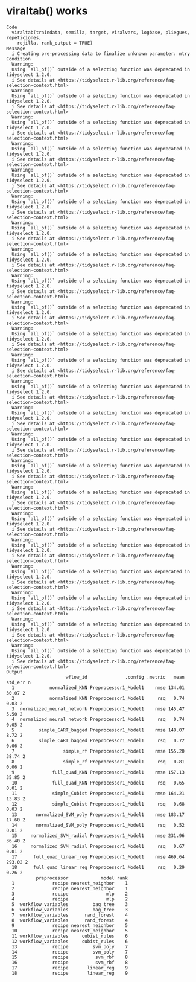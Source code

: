 # viraltab() works

    Code
      viraltab(traindata, semilla, target, viralvars, logbase, pliegues, repeticiones,
        rejilla, rank_output = TRUE)
    Message
      i Creating pre-processing data to finalize unknown parameter: mtry
    Condition
      Warning:
      Using `all_of()` outside of a selecting function was deprecated in tidyselect 1.2.0.
      i See details at <https://tidyselect.r-lib.org/reference/faq-selection-context.html>
      Warning:
      Using `all_of()` outside of a selecting function was deprecated in tidyselect 1.2.0.
      i See details at <https://tidyselect.r-lib.org/reference/faq-selection-context.html>
      Warning:
      Using `all_of()` outside of a selecting function was deprecated in tidyselect 1.2.0.
      i See details at <https://tidyselect.r-lib.org/reference/faq-selection-context.html>
      Warning:
      Using `all_of()` outside of a selecting function was deprecated in tidyselect 1.2.0.
      i See details at <https://tidyselect.r-lib.org/reference/faq-selection-context.html>
      Warning:
      Using `all_of()` outside of a selecting function was deprecated in tidyselect 1.2.0.
      i See details at <https://tidyselect.r-lib.org/reference/faq-selection-context.html>
      Warning:
      Using `all_of()` outside of a selecting function was deprecated in tidyselect 1.2.0.
      i See details at <https://tidyselect.r-lib.org/reference/faq-selection-context.html>
      Warning:
      Using `all_of()` outside of a selecting function was deprecated in tidyselect 1.2.0.
      i See details at <https://tidyselect.r-lib.org/reference/faq-selection-context.html>
      Warning:
      Using `all_of()` outside of a selecting function was deprecated in tidyselect 1.2.0.
      i See details at <https://tidyselect.r-lib.org/reference/faq-selection-context.html>
      Warning:
      Using `all_of()` outside of a selecting function was deprecated in tidyselect 1.2.0.
      i See details at <https://tidyselect.r-lib.org/reference/faq-selection-context.html>
      Warning:
      Using `all_of()` outside of a selecting function was deprecated in tidyselect 1.2.0.
      i See details at <https://tidyselect.r-lib.org/reference/faq-selection-context.html>
      Warning:
      Using `all_of()` outside of a selecting function was deprecated in tidyselect 1.2.0.
      i See details at <https://tidyselect.r-lib.org/reference/faq-selection-context.html>
      Warning:
      Using `all_of()` outside of a selecting function was deprecated in tidyselect 1.2.0.
      i See details at <https://tidyselect.r-lib.org/reference/faq-selection-context.html>
      Warning:
      Using `all_of()` outside of a selecting function was deprecated in tidyselect 1.2.0.
      i See details at <https://tidyselect.r-lib.org/reference/faq-selection-context.html>
      Warning:
      Using `all_of()` outside of a selecting function was deprecated in tidyselect 1.2.0.
      i See details at <https://tidyselect.r-lib.org/reference/faq-selection-context.html>
      Warning:
      Using `all_of()` outside of a selecting function was deprecated in tidyselect 1.2.0.
      i See details at <https://tidyselect.r-lib.org/reference/faq-selection-context.html>
      Warning:
      Using `all_of()` outside of a selecting function was deprecated in tidyselect 1.2.0.
      i See details at <https://tidyselect.r-lib.org/reference/faq-selection-context.html>
      Warning:
      Using `all_of()` outside of a selecting function was deprecated in tidyselect 1.2.0.
      i See details at <https://tidyselect.r-lib.org/reference/faq-selection-context.html>
      Warning:
      Using `all_of()` outside of a selecting function was deprecated in tidyselect 1.2.0.
      i See details at <https://tidyselect.r-lib.org/reference/faq-selection-context.html>
      Warning:
      Using `all_of()` outside of a selecting function was deprecated in tidyselect 1.2.0.
      i See details at <https://tidyselect.r-lib.org/reference/faq-selection-context.html>
      Warning:
      Using `all_of()` outside of a selecting function was deprecated in tidyselect 1.2.0.
      i See details at <https://tidyselect.r-lib.org/reference/faq-selection-context.html>
      Warning:
      Using `all_of()` outside of a selecting function was deprecated in tidyselect 1.2.0.
      i See details at <https://tidyselect.r-lib.org/reference/faq-selection-context.html>
      Warning:
      Using `all_of()` outside of a selecting function was deprecated in tidyselect 1.2.0.
      i See details at <https://tidyselect.r-lib.org/reference/faq-selection-context.html>
      Warning:
      Using `all_of()` outside of a selecting function was deprecated in tidyselect 1.2.0.
      i See details at <https://tidyselect.r-lib.org/reference/faq-selection-context.html>
    Output
                          wflow_id              .config .metric   mean std_err n
      1             normalized_KNN Preprocessor1_Model1    rmse 134.01   30.07 2
      2             normalized_KNN Preprocessor1_Model1     rsq   0.74    0.03 2
      3  normalized_neural_network Preprocessor1_Model1    rmse 145.47    5.50 2
      4  normalized_neural_network Preprocessor1_Model1     rsq   0.74    0.05 2
      5         simple_CART_bagged Preprocessor1_Model1    rmse 148.07    8.72 2
      6         simple_CART_bagged Preprocessor1_Model1     rsq   0.72    0.06 2
      7                  simple_rf Preprocessor1_Model1    rmse 155.20   38.74 2
      8                  simple_rf Preprocessor1_Model1     rsq   0.81    0.06 2
      9              full_quad_KNN Preprocessor1_Model1    rmse 157.13   35.85 2
      10             full_quad_KNN Preprocessor1_Model1     rsq   0.65    0.01 2
      11             simple_Cubist Preprocessor1_Model1    rmse 164.21   13.83 2
      12             simple_Cubist Preprocessor1_Model1     rsq   0.68    0.03 2
      13       normalized_SVM_poly Preprocessor1_Model1    rmse 183.17   17.60 2
      14       normalized_SVM_poly Preprocessor1_Model1     rsq   0.52    0.01 2
      15     normalized_SVM_radial Preprocessor1_Model1    rmse 231.96   36.40 2
      16     normalized_SVM_radial Preprocessor1_Model1     rsq   0.67    0.01 2
      17      full_quad_linear_reg Preprocessor1_Model1    rmse 469.64  293.02 2
      18      full_quad_linear_reg Preprocessor1_Model1     rsq   0.29    0.26 2
               preprocessor            model rank
      1              recipe nearest_neighbor    1
      2              recipe nearest_neighbor    1
      3              recipe              mlp    2
      4              recipe              mlp    2
      5  workflow_variables         bag_tree    3
      6  workflow_variables         bag_tree    3
      7  workflow_variables      rand_forest    4
      8  workflow_variables      rand_forest    4
      9              recipe nearest_neighbor    5
      10             recipe nearest_neighbor    5
      11 workflow_variables     cubist_rules    6
      12 workflow_variables     cubist_rules    6
      13             recipe         svm_poly    7
      14             recipe         svm_poly    7
      15             recipe          svm_rbf    8
      16             recipe          svm_rbf    8
      17             recipe       linear_reg    9
      18             recipe       linear_reg    9

